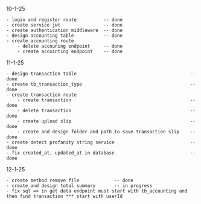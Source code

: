 10-1-25

    - login and register route          -- done
    - create service jwt                -- done
    - create authentication middleware  -- done
    - design accounting table           -- done
    - create accounting route           
        - delete accouning endpoint     -- done
        - create accointing endpoint    -- done

11-1-25

    - design transaction table                                          -- done
    - create tb_transaction_type                                        -- done
    - create transaction route      
        - create transaction                                            -- done
        - delete transaction                                            -- done
        - create upload slip                                            -- done
        - create and design folder and path to save transaction slip    -- done
    - create detect profanity string service                            -- done
    - fix created_at, updated_at in database                            -- done

12-1-25

    - create method remove file             -- done
    - create and design total summary       -- in progress
    - fix sql => in get data endpoint must start with tb_accounting and then find transaction *** start with userId
